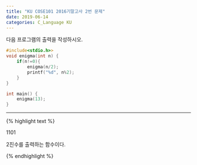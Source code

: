 ```yaml
---
title: "KU COSE101 2016기말고사 2번 문제"
date: 2019-06-14
categories: C_Language KU
---
```


다음 프로그램의 출력을 작성하시오.

~~~c
#include<stdio.h>>
void enigma(int n) {
	if(n!=0){
		enigma(n/2);
		printf("%d", n%2);
	}
}

int main() {
	enigma(13);
}
~~~

***

{% highlight text %}

1101

2진수를 출력하는 함수이다.

{% endhighlight %}
